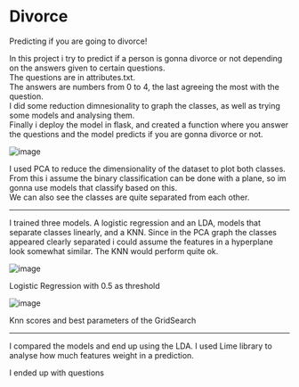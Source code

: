 # Divorce
Predicting if you are going to divorce!


In this project i try to predict if a person is gonna divorce or not depending on the answers given to certain questions.\
The questions are in attributes.txt. \
The answers are numbers from 0 to 4, the last agreeing the most with the question. \
I did some reduction dimnesionality to graph the classes, as well as trying some models and analysing them. \
Finally i deploy the model in flask, and created a function where you answer the questions and the model predicts if you are gonna divorce or not. 



![image](https://user-images.githubusercontent.com/70241561/118702956-ee692d80-b7eb-11eb-9e73-bf86fe3d286c.png)

I used PCA to reduce the dimensionality of the dataset to plot both classes.\
From this i assume the binary classification can be done with a plane, so im gonna use models that classify based on this. \
We can also see the classes are quite separated from each other.

--------------------------

I trained three models. A logistic regression and an LDA, models that separate classes linearly, and a KNN. Since in the PCA graph the classes appeared clearly separated i
could assume the features in a hyperplane look somewhat similar. The KNN would perform quite ok. 

![image](https://user-images.githubusercontent.com/70241561/118703782-dba32880-b7ec-11eb-8ac5-00f639677f59.png)

Logistic Regression with 0.5 as threshold

![image](https://user-images.githubusercontent.com/70241561/118703910-f7a6ca00-b7ec-11eb-81b7-bea777c957c4.png)

Knn scores and best parameters of the GridSearch

-------------------------

I compared the models and end up using the LDA.
I used Lime library to analyse how much features weight in a prediction.

I ended up with questions 











